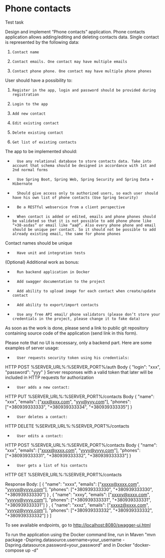 # Phone contacts

Test task

Design and implement “Phone contacts” application. Phone contacts application allows adding/editing and deleting contacts data. Single contact is represented by the following data:
1.     Contact name
2.     Contact emails. One contact may have multiple emails
3.     Contact phone phone. One contact may have multiple phone phones
User should have a possibility to:
1.     Register in the app, login and password should be provided during registration
2.     Login to the app
3.     Add new contact
4.     Edit existing contact
5.     Delete existing contact
6.     Get list of existing contacts
The app to be implemented should:
-       Use any relational database to store contacts data. Take into account that schema should be designed in accordance with 1st and 2nd normal forms
-       Use Spring Boot, Spring Web, Spring Security and Spring Data + Hibernate
-       Should give access only to authorized users, so each user should have his own list of phone contacts (Use Spring Security)
-       Be a RESTful webservice from a client perspective
-       When contact is added or edited, emails and phone phones should be validated so that it is not possible to add phone phone like “+38-asdas” or email like “aa@”. Also every phone phone and email should be unique per contact. So it should not be possible to add already existing email, the same for phone phones
Contact names should be unique
-       Have unit and integration tests
(Optional) Additional work as bonus:
-       Run backend application in Docker
-       Add swagger documentation to the project
-       Add ability to upload image for each contact when create/update contact
-       Add ability to export/import contacts
-       Use any free API email/ phone validators (please don’t store your credentials in the project, please change it to fake data)
 As soon as the work is done, please send a link to public git repository containing source code of the application (send link in this form).

  
Please note that no UI is necessary, only a backend part.
Here are some examples of server usage:
-       User requests security token using his credentials:
HTTP POST %SERVER_URL%:%SERVER_PORT%/auth
Body
{
    "login": "xxx",
    "password": "yyy"
}
Server responses with a valid token that later will be included in HTTP requests for authorization
-       User adds a new contact:
HTTP PUT %SERVER_URL%:%SERVER_PORT%/contacts
Body
{
    "name": "xxx",
    "emails": ["xxx@xxx.com", "yyy@yyy.com"],
    "phones": ["+380939333333", "+380939333334", "+380939333335"]
}
 -       User deletes a contact:
HTTP DELETE %SERVER_URL%:%SERVER_PORT%/contacts
-       User edits a contact:
HTTP POST %SERVER_URL%:%SERVER_PORT%/contacts
Body
{
    "name": "xxx",
    "emails": ["xxxx@xxxx.com", "yyyy@yyyy.com"],
    "phones": ["+380939333331", "+380939333332", "+380939333333"]
}
-       User gets a list of his contacts
HTTP GET %SERVER_URL%:%SERVER_PORT%/contacts

Response Body:
[
   {
       "name": "xxxx",
       "emails": ["xxxxx@xxxx.com", "yyyyx@yyyy.com"],
       "phones": ["+380939333330", "+380939333330", "+380939333330"]
   } ,
   {
       "name": "xxxy",
       "emails": ["xxxxy@xxxx.com", "yyyyy@yyyy.com"],
       "phones": ["+380939333331", "+380939333331", "+380939333331"]
   } ,
   {
       "name": "xxxz",
       "emails": ["xxxxz@xxxx.com", "yyyyz@yyyy.com"],
       "phones": ["+380939333332", "+380939333332", "+380939333332"]
   }
 ]

To see available endpoints, go to [http://localhost:8080/swagger-ui.html]()

To run the application using the Docker command line, run in Maven "mvn package -Dspring.datasource.username=your_username -Dspring.datasource.password=your_password" and in Docker "docker-compose up -d"